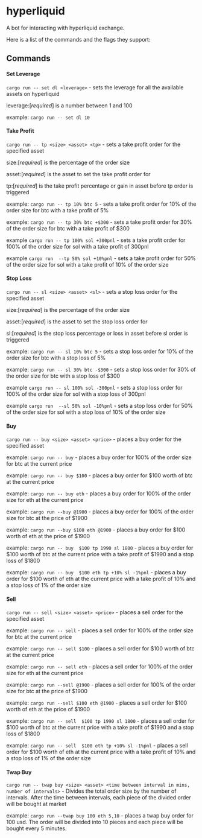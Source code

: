 # hyperliquid

A bot for interacting with hyperliquid exchange.

Here is a list of the commands and the flags they support:

## Commands

#### Set Leverage

`cargo run -- set dl <leverage>` - sets the leverage for all the available assets on hyperliquid

leverage:[_required_] is a number between 1 and 100

example: `cargo run -- set dl 10`

#### Take Profit

`cargo run -- tp <size> <asset> <tp>` - sets a take profit order for the specified asset

size:[_required_] is the percentage of the order size

asset:[_required_] is the asset to set the take profit order for

tp:[_required_] is the take profit percentage or gain in asset before tp order is triggered

example: `cargo run -- tp 10% btc 5` - sets a take profit order for 10% of the order size for btc with a take profit of 5%

example: `cargo run -- tp 30% btc +$300` - sets a take profit order for 30% of the order size for btc with a take profit of $300

example `cargo run -- tp 100% sol +300pnl` - sets a take profit order for 100% of the order size for sol with a take profit of 300pnl

example `cargo run  --tp 50% sol +10%pnl` - sets a take profit order for 50% of the order size for sol with a take profit of 10% of the order size

#### Stop Loss

`cargo run -- sl <size> <asset> <sl>` - sets a stop loss order for the specified asset

size:[_required_] is the percentage of the order size

asset:[_required_] is the asset to set the stop loss order for

sl:[_required_] is the stop loss percentage or loss in asset before sl order is triggered

example: `cargo run -- sl 10% btc 5` - sets a stop loss order for 10% of the order size for btc with a stop loss of 5%

example: `cargo run -- sl 30% btc -$300` - sets a stop loss order for 30% of the order size for btc with a stop loss of $300

example `cargo run -- sl 100% sol -300pnl` - sets a stop loss order for 100% of the order size for sol with a stop loss of 300pnl

example `cargo run  --sl 50% sol -10%pnl` - sets a stop loss order for 50% of the order size for sol with a stop loss of 10% of the order size

#### Buy

`cargo run -- buy <size> <asset> <price>` - places a buy order for the specified asset

example: `cargo run -- buy` - places a buy order for 100% of the order size for btc at the current price

example: `cargo run -- buy $100` - places a buy order for $100 worth of btc at the current price

example: `cargo run -- buy eth` - places a buy order for 100% of the order size for eth at the current price

example: `cargo run --buy @1900` - places a buy order for 100% of the order size for btc at the price of $1900

example: `cargo run --buy $100 eth @1900` - places a buy order for $100 worth of eth at the price of $1900

example: `cargo run -- buy  $100 tp 1990 sl 1800` - places a buy order for $100 worth of btc at the current price with a take profit of $1990 and a stop loss of $1800

example: `cargo run -- buy  $100 eth tp +10% sl -1%pnl` - places a buy order for $100 worth of eth at the current price with a take profit of 10% and a stop loss of 1% of the order size

#### Sell

`cargo run -- sell <size> <asset> <price>` - places a sell order for the specified asset

example: `cargo run -- sell` - places a sell order for 100% of the order size for btc at the current price

example: `cargo run -- sell $100` - places a sell order for $100 worth of btc at the current price

example: `cargo run -- sell eth` - places a sell order for 100% of the order size for eth at the current price

example: `cargo run --sell @1900` - places a sell order for 100% of the order size for btc at the price of $1900

example: `cargo run --sell $100 eth @1900` - places a sell order for $100 worth of eth at the price of $1900

example: `cargo run -- sell  $100 tp 1990 sl 1800` - places a sell order for $100 worth of btc at the current price with a take profit of $1990 and a stop loss of $1800

example: `cargo run -- sell  $100 eth tp +10% sl -1%pnl` - places a sell order for $100 worth of eth at the current price with a take profit of 10% and a stop loss of 1% of the order size

#### Twap Buy

`cargo run -- twap buy <size> <asset> <time between interval in mins, number of intervals>` - Divides the total order size by the number of intervals. After the time between intervals, each piece of the divided order will be bought at market

example: `cargo run --twap buy 100 eth 5,10` - places a twap buy order for 100 usd. The order will be divided into 10 pieces and each piece will be bought every 5 minutes.






